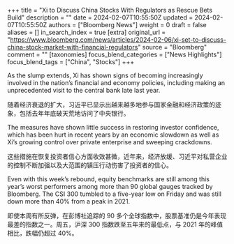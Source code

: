+++
title = "Xi to Discuss China Stocks With Regulators as Rescue Bets Build"
description = ""
date = 2024-02-07T10:55:50Z
updated = 2024-02-07T10:55:50Z
authors = ["Bloomberg News"]
weight = 0
draft = false
aliases = []
in_search_index = true
[extra]
original_url = "https://www.bloomberg.com/news/articles/2024-02-06/xi-set-to-discuss-china-stock-market-with-financial-regulators"
source = "Bloomberg"
comment = ""
[taxonomies]
focus_blend_categories = ["News Highlights"]
focus_blend_tags = ["China", "Stocks"]
+++

As the slump extends, Xi has shown signs of becoming increasingly involved in the nation’s financial and economy policies, including making an unprecedented visit to the central bank late last year.

随着经济衰退的扩大，习近平已显示出越来越多地参与国家金融和经济政策的迹象，包括去年年底破天荒地访问了中央银行。

The measures have shown little success in restoring investor confidence, which has been hurt in recent years by an economic slowdown as well as Xi’s growing control over private enterprise and sweeping crackdowns.

这些措施在恢复投资者信心方面收效甚微，近年来，经济放缓、习近平对私营企业的控制不断加强以及大范围的镇压行动伤害了投资者的信心。

Even with this week’s rebound, equity benchmarks are still among this year’s worst performers among more than 90 global gauges tracked by Bloomberg. The CSI 300 tumbled to a five-year low on Friday and was still down more than 40% from a peak in 2021.

即使本周有所反弹，在彭博社追踪的 90 多个全球指数中，股票基准仍是今年表现最差的指数之一。周五，沪深 300 指数跌至五年来的最低点，与 2021 年的峰值相比，跌幅仍超过 40%。
